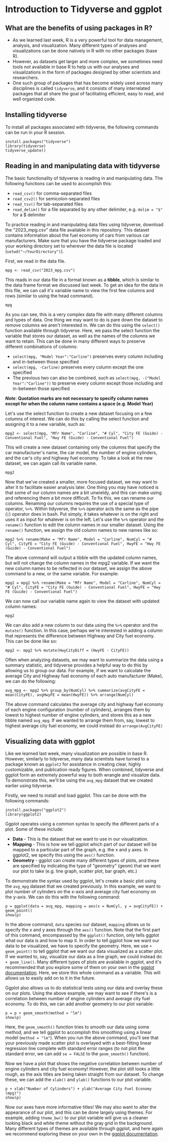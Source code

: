 # Introduction to Tidyverse and ggplot

## What are the benefits of using packages in R?

- As we learned last week, R is a very powerful tool for data management, analysis, and visualization. Many different types of analyses and visualizations can be done natively in R with no other packages (base R).
- However, as datasets get larger and more complex, we sometimes need tools not available in base R to help us with our analyses and visualizations in the form of packages designed by other scientists and researchers.
- One such group of packages that has become widely used across many disciplines is called `tidyverse`, and it consists of many interrelated packages that all share the goal of facilitating efficient, easy to read, and well organized code.

 ## Installing tidyverse

 To install all packages associated with tidyverse, the following commands can be run in your R session.

 ```
install.packages("tidyverse")
library(tidyverse)
tidyverse_update()
```

## Reading in and manipulating data with tidyverse

The basic functionality of tidyverse is reading in and manipulating data. The following functions can be used to accomplish this:

- `read_csv()` for comma-separated files
- `read_csv2()` for semicolon-separated files
- `read_tsv()` for tab-separated files
- `read_delim()` for a file separated by any other delimiter, e.g. `delim = "$"` for a $ delimiter

To practice reading in and manipulating data files using tidyverse, download the "2023_mpg.csv" data file available in this repository. This dataset contains information about the fuel economy of cars from various car manufacturers. Make sure that you have the tidyverse package loaded and your working directory set to wherever the data file is located (`setwd("~/YourDirectory")`).

First, we read in the data file.

```
mpg <- read_csv("2023_mpg.csv")
```

This reads in our data file in a format known as a **tibble**, which is similar to the data frame format we discussed last week. To get an idea for the data in this file, we can call it's variable name to view the first few columns and rows (similar to using the head command).

```
mpg
```

As you can see, this is a very complex data file with many different columns and types of data. One thing we may want to do is pare down the dataset to remove columns we aren't interested in. We can do this using the `select()` function available through tidyverse. Here, we pass the select function the variable that stores our dataset, as well as the names of the columns we want to retain. This can be done in many different ways to preserve different combinations of columns:

- `select(mpg, "Model Year":"Carline")` preserves every column including and in-between those specified
- `select(mpg, -Carline)` preserves every column except the one specified
- The previous two can also be combined, such as `select(mpg, -("Model Year":"Carline"))` to preserve every column except those including and in-between those specified

***Note***: **Quotation marks are not necessary to specify column names except for when the column name contains a space (e.g. Model Year)**

Let's use the select function to create a new dataset focusing on a few columns of interest. We can do this by calling the select function and assigning it to a new variable, such as:

```
mpg2 <- select(mpg, "Mfr Name", "Carline", "# Cyl", "City FE (Guide) - Conventional Fuel", "Hwy FE (Guide) - Conventional Fuel")
```

This will create a new dataset containing only the columns that specify the car manufacturer's name, the car model, the number of engine cylinders, and the car's city and highway fuel economy. To take a look at the new dataset, we can again call its variable name.

```
mpg2
```

Now that we've created a smaller, more focused dataset, we may want to alter it to facilitate easier analysis later. One thing you may have noticed is that some of our column names are a bit unwieldy, and this can make using and referencing them a bit more difficult. To fix this, we can rename our columns. Renaming our columns requires the use of a special type of operator, `%>%`. Within tidyverse, the `%>%` operator acts the same as the pipe (`|`) operator does in bash. Put simply, it takes whatever is on the right and uses it as input for whatever is on the left. Let's use the `%>%` operator and the `rename()` function to edit the column names in our smaller dataset. Using the `rename()` function, we assign the old column names to new names like so:

```
mpg2 %>% rename(Make = "Mfr Name", Model = "Carline", NumCyl = "# Cyl", CityFE = "City FE (Guide) - Conventional Fuel", HwyFE = "Hwy FE (Guide) - Conventional Fuel")
```

The above command will output a tibble with the updated column names, but will not change the column names in the mpg2 variable. If we want the new column names to be reflected in our dataset, we assign the above command to a new, or the same variable. For example:

```
mpg2 = mpg2 %>% rename(Make = "Mfr Name", Model = "Carline", NumCyl = "# Cyl", CityFE = "City FE (Guide) - Conventional Fuel", HwyFE = "Hwy FE (Guide) - Conventional Fuel")
```

We can now call our variable name again to view the dataset with updated column names:

```
mpg2
```

We can also add a new column to our data using the `%>%` operator and the `mutate()` function. In this case, perhaps we're interested in adding a column that represents the difference between Highway and City fuel economy. This can be done like so:

```
mpg2 <- mpg2 %>% mutate(HwyCityDiff = (HwyFE - CityFE))
```

Often when analyzing datasets, we may want to summarize the data using a summary statistic, and tidyverse provides a helpful way to do this by allowing us to group our data. For example, if we want to calculate the average City and Highway fuel economy of each auto manufacturer (Make), we can do the following:

```
avg_mpg <- mpg2 %>% group_by(NumCyl) %>% summarize(avgCityFE = mean(CityFE), avgHwyFE = mean(HwyFE)) %>% arrange(NumCyl)
```

The above command calculates the average city and highway fuel economy of each engine configuration (number of cylinders), arranges them by lowest to highest number of engine cylinders, and stores this as a new tibble named `avg_mpg`. If we wanted to arrange them from, say, lowest to highest average city fuel economy, we could instead do `arrange(AvgCityFE)`

## Visualizing data with ggplot

Like we learned last week, many visualization are possible in base R. However, similarly to tidyverse, many data scientists have turned to a package known as `ggplot2` for assistance in creating clear, highly customizable, and publication ready figures. When combined, tidyverse and ggplot form an extremely powerful way to both wrangle and visualize data. To demonstrate this, we'll be using the `avg_mpg` dataset that we created earlier using tidyverse.

Firstly, we need to install and load ggplot. This can be done with the following commands:

```
install.packages("ggplot2")
library(ggplot2)
```

Ggplot operates using a common syntax to specify the different parts of a plot. Some of these include:

- **Data** - This is the dataset that we want to use in our visualization.
- **Mapping** - This is how we tell ggplot which part of our dataset will be mapped to a particular part of the graph, e.g. the x and y axes. In ggplot2, we specify this using the `aes()` function.
- **Geometry** - ggplot can create many different types of plots, and these are specified by indicating the type of "geometry" (geom) that we want our plot to take (e.g. line graph, scatter plot, bar graph, etc.)

To demonstrate the syntax used by ggplot, let's create a basic plot using the `avg_mpg` dataset that we created previously. In this example, we want to plot number of cylinders on the x-axis and average city fuel economy on the y-axis. We can do this with the following command:

```
p = ggplot(data = avg_mpg, mapping = aes(x = NumCyl, y = avgCityFE)) + geom_point()
show(p)
```

In the above command, `data` species our dataset, `mapping` allows us to specify the x and y axes through the `aes()` function. Note that the first part of this command, encompassed by the `ggplot()` function, only tells ggplot what our data is and how to map it. In order to tell ggplot how we want our data to be visualized, we have to specify the geometry. Here, we use `+ geom_point()` to tell ggplot that we want our data visualized as a scatter plot. If we wanted to, say, visualize our data as a line graph, we could instead do `+ geom_line()`. Many different types of plots are available in ggplot, and it's recommended that you explore some of them on your own in the [ggplot documentation](https://ggplot2.tidyverse.org/index.html). Here, we store this whole command as a variable. This will allows us to easily add on to it in the future.

Ggplot also allows us to do statistical tests using our data and overlay these on our plots. Using the above example, we may want to see if there's is a correlation between number of engine cylinders and average city fuel economy. To do this, we can add another geometry to our plot variable:

```
p = p + geom_smooth(method = "lm")
show(p)
```

Here, the `geom_smooth()` function tries to smooth our data using some method, and we tell ggplot to accomplish this smoothing using a linear model (`method = "lm"`). When you run the above command, you'll see that your previously made scatter plot is overlayed with a best-fitting linear regression line complete with standard error ranges (to not plot the standard error, we can add `se = FALSE` to the `geom_smooth()` function).

Now we have a plot that shows the negative correlation between number of engine cylinders and city fuel economy! However, the plot still looks a little rough, as the axis titles are being taken straight from our dataset. To change these, we can add the `xlab()` and `ylab()` functions to our plot variable.

```
p + xlab("Number of Cylinders") + ylab("Average City Fuel Economy (mpg)")
show(p)
```

Now our axes have more informative titles! We may also want to alter the appearance of our plot, and this can be done largely using themes. For example, adding `theme_bw()` to our plot variable will give us a cleaner looking black and white theme without the gray grid in the background. Many different types of themes are available through ggplot, and here again we recommend exploring these on your own in the [ggplot documentation](https://ggplot2-book.org/themes).

